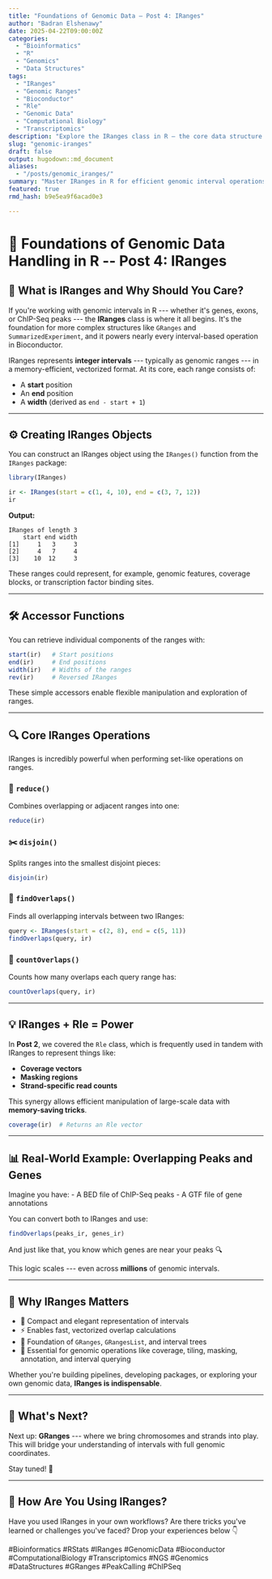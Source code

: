 ```yaml
---
title: "Foundations of Genomic Data – Post 4: IRanges"
author: "Badran Elshenawy"
date: 2025-04-22T09:00:00Z
categories:
  - "Bioinformatics"
  - "R"
  - "Genomics"
  - "Data Structures"
tags:
  - "IRanges"
  - "Genomic Ranges"
  - "Bioconductor"
  - "Rle"
  - "Genomic Data"
  - "Computational Biology"
  - "Transcriptomics"
description: "Explore the IRanges class in R — the core data structure for interval-based operations in Bioconductor. Learn how to create, query, and manipulate genomic ranges efficiently."
slug: "genomic-iranges"
draft: false
output: hugodown::md_document
aliases:
  - "/posts/genomic_iranges/"
summary: "Master IRanges in R for efficient genomic interval operations. Learn with examples how IRanges powers GRanges, ChIP-Seq analysis, and coverage workflows in Bioconductor."
featured: true
rmd_hash: b9e5ea9f6acad0e3

---
```


# 🧬 Foundations of Genomic Data Handling in R -- Post 4: IRanges

## 🚀 What is IRanges and Why Should You Care?

If you're working with genomic intervals in R --- whether it's genes, exons, or ChIP-Seq peaks --- the **IRanges** class is where it all begins. It's the foundation for more complex structures like `GRanges` and `SummarizedExperiment`, and it powers nearly every interval-based operation in Bioconductor.

IRanges represents **integer intervals** --- typically as genomic ranges --- in a memory-efficient, vectorized format. At its core, each range consists of:

-   A **start** position
-   An **end** position
-   A **width** (derived as `end - start + 1`)

------------------------------------------------------------------------

## ⚙️ Creating IRanges Objects

You can construct an IRanges object using the `IRanges()` function from the `IRanges` package:

``` r
library(IRanges)

ir <- IRanges(start = c(1, 4, 10), end = c(3, 7, 12))
ir
```

**Output:**

    IRanges of length 3
        start end width
    [1]     1   3     3
    [2]     4   7     4
    [3]    10  12     3

These ranges could represent, for example, genomic features, coverage blocks, or transcription factor binding sites.

------------------------------------------------------------------------

## 🛠 Accessor Functions

You can retrieve individual components of the ranges with:

``` r
start(ir)   # Start positions
end(ir)     # End positions
width(ir)   # Widths of the ranges
rev(ir)     # Reversed IRanges
```

These simple accessors enable flexible manipulation and exploration of ranges.

------------------------------------------------------------------------

## 🔍 Core IRanges Operations

IRanges is incredibly powerful when performing set-like operations on ranges.

### 🔄 `reduce()`

Combines overlapping or adjacent ranges into one:

``` r
reduce(ir)
```

### ✂️ `disjoin()`

Splits ranges into the smallest disjoint pieces:

``` r
disjoin(ir)
```

### 🔎 `findOverlaps()`

Finds all overlapping intervals between two IRanges:

``` r
query <- IRanges(start = c(2, 8), end = c(5, 11))
findOverlaps(query, ir)
```

### 🔢 `countOverlaps()`

Counts how many overlaps each query range has:

``` r
countOverlaps(query, ir)
```

------------------------------------------------------------------------

## 💡 IRanges + Rle = Power

In **Post 2**, we covered the `Rle` class, which is frequently used in tandem with IRanges to represent things like:

-   **Coverage vectors**
-   **Masking regions**
-   **Strand-specific read counts**

This synergy allows efficient manipulation of large-scale data with **memory-saving tricks**.

``` r
coverage(ir)  # Returns an Rle vector
```

------------------------------------------------------------------------

## 📊 Real-World Example: Overlapping Peaks and Genes

Imagine you have: - A BED file of ChIP-Seq peaks - A GTF file of gene annotations

You can convert both to IRanges and use:

``` r
findOverlaps(peaks_ir, genes_ir)
```

And just like that, you know which genes are near your peaks 🔍

This logic scales --- even across **millions** of genomic intervals.

------------------------------------------------------------------------

## 🔮 Why IRanges Matters

-   📐 Compact and elegant representation of intervals
-   ⚡ Enables fast, vectorized overlap calculations
-   🧱 Foundation of `GRanges`, `GRangesList`, and interval trees
-   🔗 Essential for genomic operations like coverage, tiling, masking, annotation, and interval querying

Whether you're building pipelines, developing packages, or exploring your own genomic data, **IRanges is indispensable**.

------------------------------------------------------------------------

## 🧬 What's Next?

Next up: **GRanges** --- where we bring chromosomes and strands into play. This will bridge your understanding of intervals with full genomic coordinates.

Stay tuned! 🚀

------------------------------------------------------------------------

## 💬 How Are You Using IRanges?

Have you used IRanges in your own workflows? Are there tricks you've learned or challenges you've faced? Drop your experiences below 👇

#Bioinformatics #RStats #IRanges #GenomicData #Bioconductor #ComputationalBiology #Transcriptomics #NGS #Genomics #DataStructures #GRanges #PeakCalling #ChIPSeq

